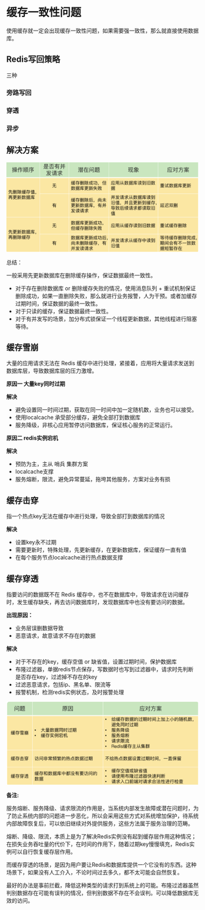 # 缓存一致性问题

使用缓存就一定会出现缓存一致性问题，如果需要强一致性，那么就直接使用数据库。

## Redis写回策略

三种

### 旁路写回



### 穿透



### 异步



## 解决方案

![image-20210605175305261](assets/image-20210605175305261.png)



总结：

一般采用先更新数据库在删除缓存操作，保证数据最终一致性。

- 对于存在删除数据库 or 删除缓存失败的情况，使用消息队列 + 重试机制保证删除成功，如果一直删除失败，那么就进行业务报警，人为干预。或者加缓存过期时间，保证数据的最终一致性。
- 对于只读的缓存，保证数据最终一致性。
- 对于有并发写的场景，加分布式锁保证一个线程更新数据，其他线程进行阻塞等待。



## 缓存雪崩

大量的应用请求无法在 Redis 缓存中进行处理，紧接着，应用将大量请求发送到数据库层，导致数据库层的压力激增。

**原因一 大量key同时过期**

**解决**

- 避免设置同一时间过期，获取在同一时间中加一定随机数，业务也可以接受。
- 使用localcache 承受部分缓存，避免全部打到数据库
- 服务降级，非核心应用暂停访问数据库，保证核心服务的正常运行。

**原因二 redis实例宕机**

**解决**

- 预防为主，主从 哨兵 集群方案
- localcache支撑
- 服务熔断，限流，避免异常蔓延，拖垮其他服务，方案对业务有损



## 缓存击穿

指一个热点key无法在缓存中进行处理，导致全部打到数据库的情况

**解决**

- 设置key永不过期
- 需要更新时，特殊处理，先更新缓存，在更新数据库，保证缓存一直有值
- 在每个服务节点localcache进行热点数据支撑

## 缓存穿透

指要访问的数据既不在 Redis 缓存中，也不在数据库中，导致请求在访问缓存时，发生缓存缺失，再去访问数据库时，发现数据库中也没有要访问的数据。

**出现原因：**

- 业务层误删数据导致
- 恶意请求，故意请求不存在的数据

**解决**

- 对于不存在的key，缓存空值 or 缺省值，设置过期时间，保护数据库
- 布隆过滤器，单据redis节点保存，写数据时也写到过滤器中，请求时先判断是否存在key，过滤掉不存在的key
- 过滤恶意请求，包括ip、黑名单、限流等
- 报警机制，检测redis实例状态，及时报警处理

![image-20210605181326519](assets/image-20210605181326519.png)



**备注:**

服务熔断、服务降级、请求限流的作用是，当系统内部发生故障或潜在问题时，为了防止系统内部的问题进一步恶化，所以会采用这些方式对系统增加保护，待系统内部故障恢复后，可以依旧继续对外提供服务，这些方法属于服务治理的范畴。



熔断、降级、限流，本质上是为了解决Redis实例没有起到缓存层作用这种情况；在损失业务吞吐量的代价下，在时间的作用下，随着过期key慢慢填充，Redis实例可以自行恢复缓存层作用。

而缓存穿透的场景，是因为用户要让Redis和数据库提供一个它没有的东西。这种场景下，如果没有人工介入，不论时间过去多久，都不太可能会自然恢复。

最好的办法是事前拦截，降低这种类型的请求打到系统上的可能。布隆过滤器虽然判别数据存在可能有误判的情况，但判别数据不存在不会误判。可以降低数据库无效的访问。



 